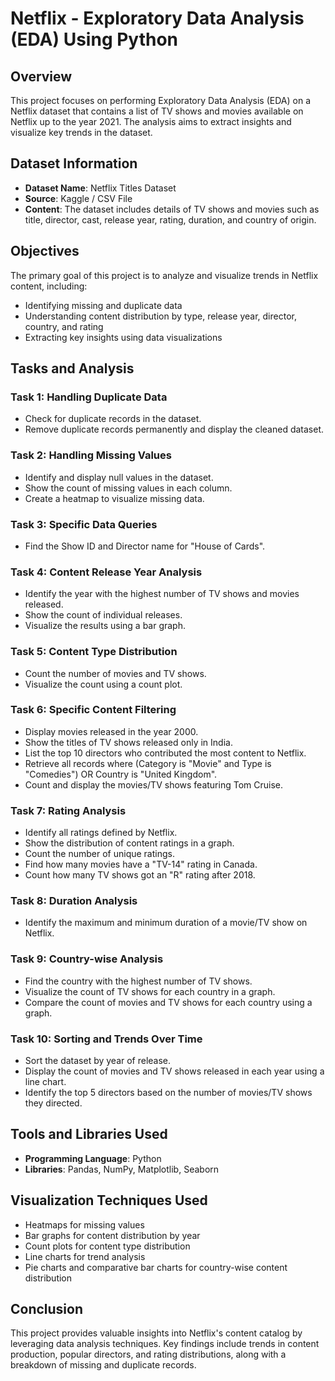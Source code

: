 # Netflix - Exploratory Data Analysis (EDA) Using Python

## Overview
This project focuses on performing Exploratory Data Analysis (EDA) on a Netflix dataset that contains a list of TV shows and movies available on Netflix up to the year 2021. The analysis aims to extract insights and visualize key trends in the dataset.

## Dataset Information
- **Dataset Name**: Netflix Titles Dataset
- **Source**: Kaggle / CSV File
- **Content**: The dataset includes details of TV shows and movies such as title, director, cast, release year, rating, duration, and country of origin.

## Objectives
The primary goal of this project is to analyze and visualize trends in Netflix content, including:
- Identifying missing and duplicate data
- Understanding content distribution by type, release year, director, country, and rating
- Extracting key insights using data visualizations

## Tasks and Analysis
### **Task 1: Handling Duplicate Data**
- Check for duplicate records in the dataset.
- Remove duplicate records permanently and display the cleaned dataset.

### **Task 2: Handling Missing Values**
- Identify and display null values in the dataset.
- Show the count of missing values in each column.
- Create a heatmap to visualize missing data.

### **Task 3: Specific Data Queries**
- Find the Show ID and Director name for "House of Cards".

### **Task 4: Content Release Year Analysis**
- Identify the year with the highest number of TV shows and movies released.
- Show the count of individual releases.
- Visualize the results using a bar graph.

### **Task 5: Content Type Distribution**
- Count the number of movies and TV shows.
- Visualize the count using a count plot.

### **Task 6: Specific Content Filtering**
- Display movies released in the year 2000.
- Show the titles of TV shows released only in India.
- List the top 10 directors who contributed the most content to Netflix.
- Retrieve all records where (Category is "Movie" and Type is "Comedies") OR Country is "United Kingdom".
- Count and display the movies/TV shows featuring Tom Cruise.

### **Task 7: Rating Analysis**
- Identify all ratings defined by Netflix.
- Show the distribution of content ratings in a graph.
- Count the number of unique ratings.
- Find how many movies have a "TV-14" rating in Canada.
- Count how many TV shows got an "R" rating after 2018.

### **Task 8: Duration Analysis**
- Identify the maximum and minimum duration of a movie/TV show on Netflix.

### **Task 9: Country-wise Analysis**
- Find the country with the highest number of TV shows.
- Visualize the count of TV shows for each country in a graph.
- Compare the count of movies and TV shows for each country using a graph.

### **Task 10: Sorting and Trends Over Time**
- Sort the dataset by year of release.
- Display the count of movies and TV shows released in each year using a line chart.
- Identify the top 5 directors based on the number of movies/TV shows they directed.

## Tools and Libraries Used
- **Programming Language**: Python
- **Libraries**: Pandas, NumPy, Matplotlib, Seaborn

## Visualization Techniques Used
- Heatmaps for missing values
- Bar graphs for content distribution by year
- Count plots for content type distribution
- Line charts for trend analysis
- Pie charts and comparative bar charts for country-wise content distribution

## Conclusion
This project provides valuable insights into Netflix's content catalog by leveraging data analysis techniques. Key findings include trends in content production, popular directors, and rating distributions, along with a breakdown of missing and duplicate records.



